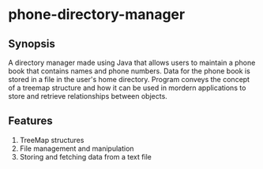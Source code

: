 ﻿# phone-directory-manager

## Synopsis ##
A directory manager made using Java that allows users to maintain a phone book that contains names and phone numbers. Data for the phone book is stored in a file in the user's home directory. Program conveys the concept of a treemap structure and how it can be used in mordern applications to store and retrieve relationships between objects. 

## Features ##
1. TreeMap structures
2. File management and manipulation
3. Storing and fetching data from a text file

